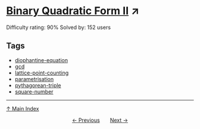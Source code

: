 # [Binary Quadratic Form II](https://projecteuler.net/problem=769) ↗️

Difficulty rating: 90%
Solved by: 152 users
## Tags

- [diophantine-equation](../tags/diophantine-equation.md)
- [gcd](../tags/gcd.md)
- [lattice-point-counting](../tags/lattice-point-counting.md)
- [parametrisation](../tags/parametrisation.md)
- [pythagorean-triple](../tags/pythagorean-triple.md)
- [square-number](../tags/square-number.md)



---

[↑ Main Index](../README.md)


<div align=center><a href='768.md'>← Previous</a> &nbsp;&nbsp; &nbsp;&nbsp;  <a href='770.md'>Next →</a></div>
